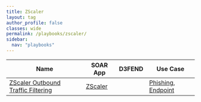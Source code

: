 ```yaml
---
title: ZScaler
layout: tag
author_profile: false
classes: wide
permalink: /playbooks/zscaler/
sidebar:
  nav: "playbooks"
---
```


| Name    | SOAR App   | D3FEND      | Use Case    |
| --------| ---------- | ----------- | ----------- |
| [ZScaler Outbound Traffic Filtering](/playbooks/zscaler_outbound_traffic_filtering/)| [ZScaler](https://splunkbase.splunk.com/apps?keyword=zscaler&filters=product%3Asoar)| | [Phishing](https://research.splunk.com/playbooks/phishing), [Endpoint](https://research.splunk.com/playbooks/endpoint)|
